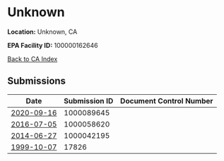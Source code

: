 # Unknown

**Location:** Unknown, CA

**EPA Facility ID:** 100000162646

[Back to CA Index](../../index.md)

## Submissions

| Date | Submission ID | Document Control Number |
|------|--------------|-------------------------|
| [2020-09-16](submissions/1000089645.md) | 1000089645 |  |
| [2016-07-05](submissions/1000058620.md) | 1000058620 |  |
| [2014-06-27](submissions/1000042195.md) | 1000042195 |  |
| [1999-10-07](submissions/17826.md) | 17826 |  |
